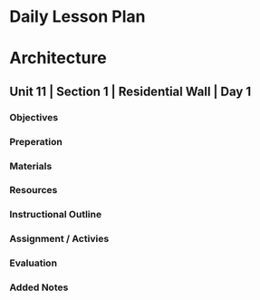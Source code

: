 # Daily Lesson Plan

# Architecture

## Unit 11 | Section 1 | Residential Wall | Day 1

### Objectives

### Preperation

### Materials

### Resources

### Instructional Outline

### Assignment / Activies

### Evaluation

### Added Notes
